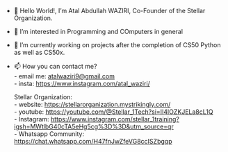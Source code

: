 - 👋 Hello World!, I’m Atal Abdullah WAZIRI, Co-Founder of the Stellar Organization.
- 👀 I’m interested in Programming and COmputers in general
- 🌱 I’m currently working on projects after the completion of CS50 Python as well as CS50x.
- 📫 How you can contact me? <br>
      - email me: atalwaziri9@gmail.com <br>
      - insta: https://www.instagram.com/atal_waziri/ <br>

     Stellar Organization: <br>
      - website: https://stellarorganization.mystrikingly.com/ <br>
      - youtube: https://youtube.com/@Stellar_1Tech?si=II4lOZKJELa8cL1Q <br>
      - Instagram: https://www.instagram.com/stellar_1training?igsh=MWtlbG40cTA5eHg5cg%3D%3D&utm_source=qr <br>
      - Whatsapp Community: https://chat.whatsapp.com/H47fnJwZfeVG8ccISZbgqp
  


